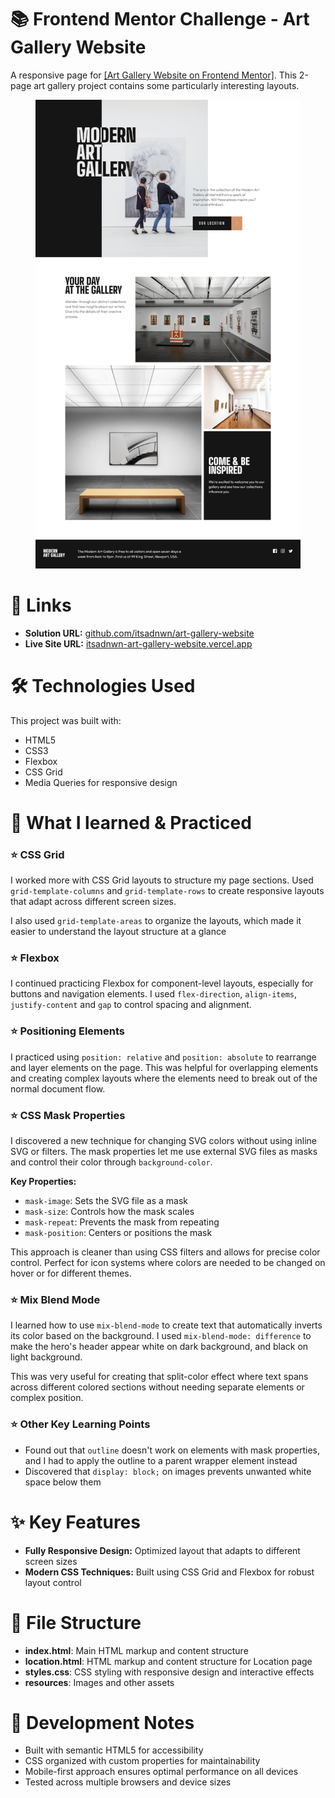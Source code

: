 # 📚 Frontend Mentor Challenge - Art Gallery Website

<p>A responsive page for <a href="https://www.frontendmentor.io/challenges/art-gallery-website-yVdrZlxyA" target="_blank">[Art Gallery Website on Frontend Mentor]</a>. This 2-page art gallery project contains some particularly interesting layouts.</p>

<figure>
  <img src="/resources/assets/screenshot.png">
</figure>

# 🔗 Links

<ul>
  <li><strong>Solution URL:</strong> <a href="https://github.com/itsadnwn/art-gallery-website/" target="_blank">github.com/itsadnwn/art-gallery-website</a></li>
  <li><strong>Live Site URL:</strong> <a href="https://itsadnwn-art-gallery-website.vercel.app/" target="_blank">itsadnwn-art-gallery-website.vercel.app</a></li>
</ul>

# 🛠️ Technologies Used

<p>This project was built with:</p>
<ul>
  <li>HTML5</li>
  <li>CSS3</li>
  <li>Flexbox</li>
  <li>CSS Grid</li>
  <li>Media Queries for responsive design</li>
</ul>

# 🎯 What I learned & Practiced

<div>
  <h3>⭐ CSS Grid</h3>
  <p>I worked more with CSS Grid layouts to structure my page sections. Used <code>grid-template-columns</code> and <code>grid-template-rows</code> to create responsive layouts that adapt across different screen sizes.</p>
  <p>I also used <code>grid-template-areas</code> to organize the layouts, which made it easier to understand the layout structure at a glance</p>
</div>

<div>
  <h3>⭐ Flexbox</h3>
  <p>I continued practicing Flexbox for component-level layouts, especially for buttons and navigation elements. I used <code>flex-direction</code>, <code>align-items</code>, <code>justify-content</code> and <code>gap</code> to control spacing and alignment.</p>
</div>

<div>
  <h3>⭐ Positioning Elements</h3>
  <p>I practiced using <code>position: relative</code> and <code>position: absolute</code> to rearrange and layer elements on the page. This was helpful for overlapping elements and creating complex layouts where the elements need to break out of the normal document flow.</p>
</div>

<div>
  <h3>⭐ CSS Mask Properties</h3>
  <p>I discovered a new technique for changing SVG colors without using inline SVG or filters. The mask properties let me use external SVG files as masks and control their color through <code>background-color</code>.</p>
  <p><strong>Key Properties:</strong></p>
  <ul>
    <li><code>mask-image</code>: Sets the SVG file as a mask</li>
    <li><code>mask-size</code>: Controls how the mask scales</li>
    <li><code>mask-repeat</code>: Prevents the mask from repeating</li>
    <li><code>mask-position</code>: Centers or positions the mask</li>
  </ul>
  <p>This approach is cleaner than using CSS filters and allows for precise color control. Perfect for icon systems where colors are needed to be changed on hover or for different themes.</p>
</div>

<div>
  <h3>⭐ Mix Blend Mode</h3>
  <p>I learned how to use <code>mix-blend-mode</code> to create text that automatically inverts its color based on the background. I used <code>mix-blend-mode: difference</code> to make the hero's header appear white on dark background, and black on light background.</p>
  <p>This was very useful for creating that split-color effect where text spans across different colored sections without needing separate elements or complex position.</p>
</div>

<div>
  <h3>⭐ Other Key Learning Points</h3>
  <ul>
    <li>Found out that <code>outline</code> doesn't work on elements with mask properties, and I had to apply the outline to a parent wrapper element instead</li>
    <li>Discovered that <code>display: block;</code> on images prevents unwanted white space below them</li>
  </ul>
</div>

# ✨ Key Features

<ul>
  <li><strong>Fully Responsive Design:</strong> Optimized layout that adapts to different screen sizes</li>
  <li><strong>Modern CSS Techniques:</strong> Built using CSS Grid and Flexbox for robust layout control</li>
</ul>

# 📁 File Structure

<ul>
  <li><strong>index.html</strong>: Main HTML markup and content structure</li>
  <li><strong>location.html</strong>: HTML markup and content structure for Location page</li>
  <li><strong>styles.css</strong>: CSS styling with responsive design and interactive effects</li>
  <li><strong>resources</strong>: Images and other assets</li>
</ul>

# 🔧 Development Notes

<ul>
  <li>Built with semantic HTML5 for accessibility</li>
  <li>CSS organized with custom properties for maintainability</li>
  <li>Mobile-first approach ensures optimal performance on all devices</li>
  <li>Tested across multiple browsers and device sizes</li>
</ul>